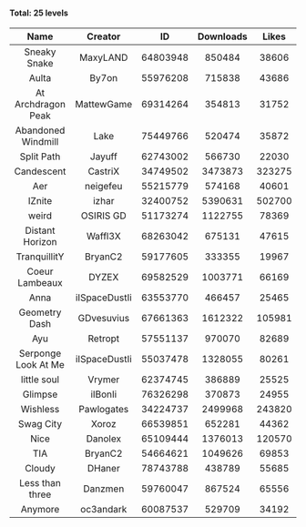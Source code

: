 #### Total: 25 levels

| Name | Creator | ID | Downloads | Likes |
|:---:|:---:|:---:|:---:|:---:|
| Sneaky Snake | MaxyLAND | 64803948 | 850484 | 38606
| Aulta | By7on | 55976208 | 715838 | 43686
| At Archdragon Peak | MattewGame | 69314264 | 354813 | 31752
| Abandoned Windmill | Lake | 75449766 | 520474 | 35872
| Split Path | Jayuff | 62743002 | 566730 | 22030
| Candescent | CastriX | 34749502 | 3473873 | 323275
| Aer | neigefeu | 55215779 | 574168 | 40601
| IZnite | izhar | 32400752 | 5390631 | 502700
| weird | OSIRIS GD | 51173274 | 1122755 | 78369
| Distant Horizon | Waffl3X | 68263042 | 675131 | 47615
| TranquillitY | BryanC2 | 59177605 | 333355 | 19967
| Coeur Lambeaux | DYZEX | 69582529 | 1003771 | 66169
| Anna | iISpaceDustIi | 63553770 | 466457 | 25465
| Geometry Dash | GDvesuvius | 67661363 | 1612322 | 105981
| Ayu | Retropt | 57551137 | 970070 | 82689
| Serponge Look At Me | iISpaceDustIi | 55037478 | 1328055 | 80261
| little soul | Vrymer | 62374745 | 386889 | 25525
| Glimpse | iIBonIi | 76326298 | 370873 | 24955
| Wishless | Pawlogates | 34224737 | 2499968 | 243820
| Swag City | Xoroz | 66539851 | 652281 | 44362
| Nice | Danolex | 65109444 | 1376013 | 120570
|  TIA | BryanC2 | 54664621 | 1049626 | 69853
| Cloudy | DHaner | 78743788 | 438789 | 55685
| Less than three | Danzmen | 59760047 | 867524 | 65556
| Anymore | oc3andark | 60087537 | 529709 | 34192
